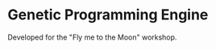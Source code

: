 Genetic Programming Engine
==========================

Developed for the "Fly me to the Moon" workshop.
